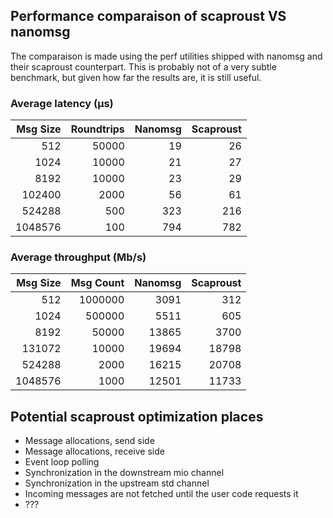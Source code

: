 ## Performance comparaison of scaproust VS nanomsg
The comparaison is made using the perf utilities shipped with nanomsg and their scaproust counterpart.
This is probably not of a very subtle benchmark, but given how far the results are, it is still useful.

### Average latency (µs)
| Msg Size | Roundtrips | Nanomsg | Scaproust |
| ---: | ---: | ---: | ---: |
| 512 | 50000 | 19 | 26 |
| 1024 | 10000 | 21 | 27 |
| 8192 | 10000 | 23 | 29 |
| 102400 | 2000 | 56 | 61 |
| 524288 | 500 | 323 | 216 |
| 1048576 | 100 | 794 | 782 |

### Average throughput (Mb/s)
| Msg Size | Msg Count | Nanomsg | Scaproust |
| ---: | ---: | ---: | ---: |
| 512 | 1000000 | 3091 | 312 |
| 1024 | 500000 | 5511 | 605 |
| 8192 | 50000 | 13865 | 3700 |
| 131072 | 10000 | 19694 | 18798 |
| 524288 | 2000 | 16215 | 20708 |
| 1048576 | 1000 | 12501 | 11733 |

## Potential scaproust optimization places
- Message allocations, send side
- Message allocations, receive side
- Event loop polling
- Synchronization in the downstream mio channel
- Synchronization in the upstream std channel
- Incoming messages are not fetched until the user code requests it
- ???